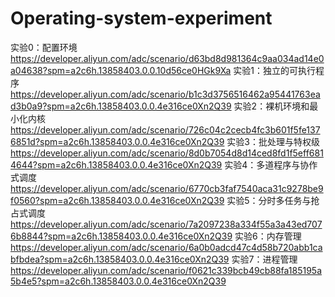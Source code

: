 # Operating-system-experiment
实验0：配置环境
https://developer.aliyun.com/adc/scenario/d63bd8d981364c9aa034ad14e0a04638?spm=a2c6h.13858403.0.0.10d56ce0HGk9Xa
实验1：独立的可执行程序
https://developer.aliyun.com/adc/scenario/b1c3d3756516462a95441763ead3b0a9?spm=a2c6h.13858403.0.0.4e316ce0Xn2Q39
实验2：裸机环境和最小化内核
https://developer.aliyun.com/adc/scenario/726c04c2cecb4fc3b601f5fe1376851d?spm=a2c6h.13858403.0.0.4e316ce0Xn2Q39
实验3：批处理与特权级
https://developer.aliyun.com/adc/scenario/8d0b7054d8d14ced8fd1f5eff6814644?spm=a2c6h.13858403.0.0.4e316ce0Xn2Q39
实验4：多道程序与协作式调度
https://developer.aliyun.com/adc/scenario/6770cb3faf7540aca31c9278be9f0560?spm=a2c6h.13858403.0.0.4e316ce0Xn2Q39
实验5：分时多任务与抢占式调度
https://developer.aliyun.com/adc/scenario/7a2097238a334f55a3a43ed7076b8844?spm=a2c6h.13858403.0.0.4e316ce0Xn2Q39
实验6：内存管理
https://developer.aliyun.com/adc/scenario/6a0b0adcd47c4d58b720abb1cabfbdea?spm=a2c6h.13858403.0.0.4e316ce0Xn2Q39
实验7：进程管理
https://developer.aliyun.com/adc/scenario/f0621c339bcb49cb88fa185195a5b4e5?spm=a2c6h.13858403.0.0.4e316ce0Xn2Q39
